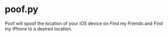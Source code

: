 # poof.py
Poof will spoof the location of your iOS device on Find my Friends and Find my iPhone to a desired location.
